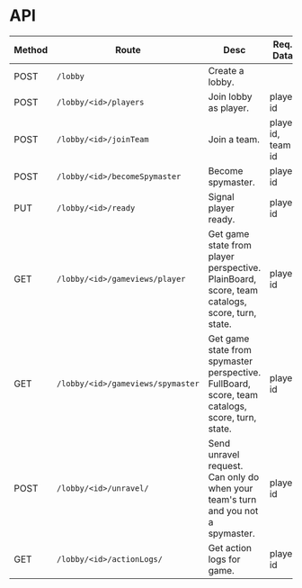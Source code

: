# API
| Method | Route | Desc | Req. Data |
| --- | --- | --- | --- |
| POST | `/lobby` | Create a lobby. | |
| POST | `/lobby/<id>/players` | Join lobby as player. | player id |
| POST | `/lobby/<id>/joinTeam` | Join a team. | player id, team id |
| POST | `/lobby/<id>/becomeSpymaster` | Become spymaster. | player id |
| PUT | `/lobby/<id>/ready` | Signal player ready. | player id |
| GET | `/lobby/<id>/gameviews/player` | Get game state from player perspective. PlainBoard, score, team catalogs, score, turn, state. | player id |
| GET | `/lobby/<id>/gameviews/spymaster` | Get game state from spymaster perspective. FullBoard, score, team catalogs, score, turn, state. | player id |
| POST | `/lobby/<id>/unravel/` | Send unravel request. Can only do when your team's turn and you not a spymaster. | player id |
| GET | `/lobby/<id>/actionLogs/` | Get action logs for game. | player id |

